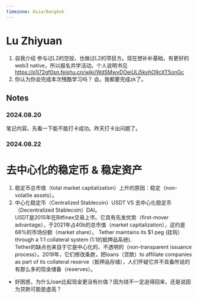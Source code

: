 ```yaml
---
timezone: Asia/Bangkok
---
```


# Lu Zhiyuan

1. 自我介绍
   参与过L2的空投，也做过L2的项目方。现在想补补基础，有更好的web3 native，所以报名共学活动。个人说明书见 https://p1i72gf0sn.feishu.cn/wiki/WdSMwvDOeiULi5kyhO9cXT5onGc
2. 你认为你会完成本次残酷学习吗？
   会。我都要完成zk了。
   
## Notes

<!-- Content_START -->

### 2024.08.20

笔记内容。先看一下能不能打卡成功。昨天打卡出问题了。

### 2024.08.22
去中心化的稳定币 & 稳定资产
=============
1. 稳定币总市值（total market capitalization）上升的原因：稳定（non-volatile assets）。
2. 中心化稳定币（Centralized Stablecoin）USDT VS 去中心化稳定币（Decentralized Stablecoin）DAI。  
USDT是2015年在Bitfinex交易上市。它具有先发优势（first-mover advantage），于2021年占40b的总市值（market capitalization），这约是66%的市场份额（market share）。
Tether maintains its $1 peg (挂钩） through a 1:1 collateral system (1:1的抵押品系统).   
Tether的缺点也来自于它是中心化的、不透明的（non-transparent issuance process）。2019年，它们修改条款，把loans（贷款）to affiliate companies as part of its collateral reserve（抵押品存储），人们怀疑它并不具备所说的有那么多的现金储备（reserves）。   
*   好困惑，为什么loan比起现金更没有价值？因为钱不一定追得回来，还是说因为贷款可能是虚高？

  
<!-- Content_END -->
